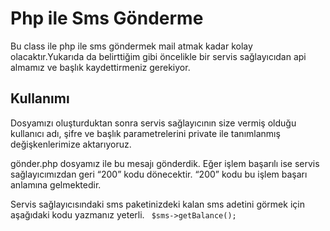 <h1>Php ile Sms Gönderme </h1>
Bu class ile php ile sms göndermek mail atmak kadar kolay olacaktır.Yukarıda da belirttiğim gibi öncelikle bir servis sağlayıcıdan api almamız ve başlık kaydettirmeniz gerekiyor.
</hr>
<h2>Kullanımı</h2>
Dosyamızı oluşturduktan sonra servis sağlayıcının size vermiş olduğu kullanıcı adı, şifre ve başlık parametrelerini private ile tanımlanmış değişkenlerimize aktarıyoruz.

gönder.php dosyamız ile bu mesajı gönderdik. Eğer işlem başarılı ise servis sağlayıcımızdan geri “200” kodu dönecektir. “200” kodu bu işlem başarı anlamına gelmektedir. 

Servis sağlayıcısındaki sms paketinizdeki kalan sms adetini görmek için aşağıdaki kodu yazmanız yeterli.
<code> $sms->getBalance(); </code>
